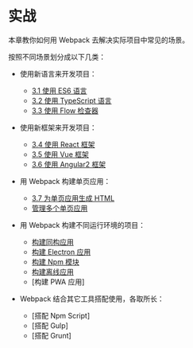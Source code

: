 # 实战
本章教你如何用 Webpack 去解决实际项目中常见的场景。

按照不同场景划分成以下几类：

- 使用新语言来开发项目：

  - [3.1 使用 ES6 语言](3.1使用ES6语言.md)
  - [3.2 使用 TypeScript 语言](3.2使用TypeScript语言.md)
  - [3.3 使用 Flow 检查器](3.3使用Flow检查器.md)
  
- 使用新框架来开发项目：

  - [3.4 使用 React 框架](3.4使用React框架.md)
  - [3.5 使用 Vue 框架](3.5使用Vue框架.md)
  - [3.6 使用 Angular2 框架](3.6使用Angular2框架.md)
  
- 用 Webpack 构建单页应用：

  - [3.7 为单页应用生成 HTML](3.7为单页应用生成HTML.md)
  - [管理多个单页应用](3.8管理多个单页应用.md)
  
- 用 Webpack 构建不同运行环境的项目：

  - [构建同构应用](3.9构建同构应用.md)
  - [构建 Electron 应用](3.10构建Electron应用.md)
  - [构建 Npm 模块](3.11构建Npm模块.md)
  - [构建离线应用](3.12构建离线应用.md)
  - [构建 PWA 应用]
  
- Webpack 结合其它工具搭配使用，各取所长：
  - [搭配 Npm Script]
  - [搭配 Gulp]
  - [搭配 Grunt]
  
